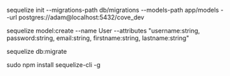 sequelize init --migrations-path db/migrations --models-path app/models --url postgres://adam@localhost:5432/cove_dev

sequelize model:create --name User --attributes "username:string, password:string, email:string, firstname:string, lastname:string"

sequelize db:migrate

sudo npm install sequelize-cli -g


